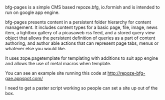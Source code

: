 bfg-pages is a simple CMS based repoze.bfg, io.formish and is intended to run on google app engine.

bfg-pages presents content in a persistent folder hierarchy for content management.  It includes content types for a basic page, file, image, news item, a lightbox gallery of a picasaweb rss feed, and a stored query view object that allows the persistent definition of queries as a part of content authoring, and author able actions that can represent page tabs, menus or whatever else you would like.

It uses zope.pagetemplate for templating with additions to suit app engine and allows the use of metal macros when template.

You can see an example site running this code at http://repoze-bfg-gae.appspot.com/

I need to get a paster script working so people can set a site up out of the box.